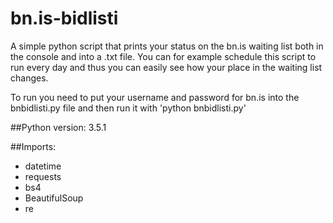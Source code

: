 # bn.is-bidlisti
A simple python script that prints your status on the bn.is waiting list both in the console and into a .txt file. You can for example schedule this script to run every day and thus you can easily see how your place in the waiting list changes.

To run you need to put your username and password for bn.is into the bnbidlisti.py file and then run it with 'python bnbidlisti.py'

##Python version:
3.5.1

##Imports:
* datetime
* requests
* bs4
* BeautifulSoup
* re
